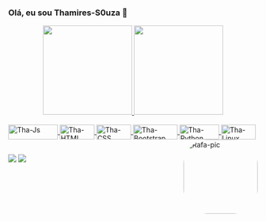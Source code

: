 ### Olá, eu sou Thamires-S0uza 👋

<div align="center">
  <a href="https://github.com/Thamires-S0uza">
  <img height="180em" src="https://github-readme-stats.vercel.app/api?username=Thamires-S0uza&show_icons=true&theme=dark&include_all_commits=true&count_private=true"/>
  <img height="180em" src="https://github-readme-stats.vercel.app/api/top-langs/?username=Thamires-S0uza&layout=compact&langs_count=7&theme=dark"/>
</div>
  <div style="display: inline_block"><br>
  <img align="center" alt="Tha-Js" height="30" width="100" src="https://img.shields.io/badge/JavaScript-323330?style=for-the-badge&logo=javascript&logoColor=F7DF1E">
  <img align="center" alt="Tha-HTML" height="30" width="70" src="https://img.shields.io/badge/HTML5-E34F26?style=for-the-badge&logo=html5&logoColor=white">
  <img align="center" alt="Tha-CSS" height="30" width="70" src="https://img.shields.io/badge/CSS3-1572B6?style=for-the-badge&logo=css3&logoColor=white">
  <img align="center" alt="Tha-Bootstrap" height="30" width="90" src="https://img.shields.io/badge/Bootstrap-563D7C?style=for-the-badge&logo=bootstrap&logoColor=white">
  <img align="center" alt="Tha-Python" height="30" width="80" src="https://img.shields.io/badge/Python-14354C?style=for-the-badge&logo=python&logoColor=white">
  <img align="center" alt="Tha-Linux" height="30" width="70" src="https://img.shields.io/badge/Linux-FCC624?style=for-the-badge&logo=linux&logoColor=black">
  <img align="right" alt="Rafa-pic" height="150" style="border-radius:50px;"src="https://i.picasion.com/pic92/7c6e1f6046b560fe631564f89529fe40.gif">
</div>
  
  ##
 
<div> 
 <a href="https://discord.gg/6QnAWgq9" target="_blank"><img src="https://img.shields.io/badge/Discord-7289DA?style=for-the-badge&logo=discord&logoColor=white" target="_blank"></a> 
  <a href="https://www.linkedin.com/in/thamires-de-souza-barbosa-838b7b173/" target="_blank"><img src="https://img.shields.io/badge/-LinkedIn-%230077B5?style=for-the-badge&logo=linkedin&logoColor=white" target="_blank"></a>
</div>
